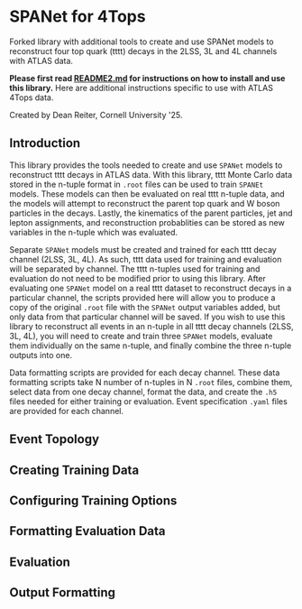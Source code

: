 # SPANet for 4Tops

Forked library with additional tools to create and use SPANet models to reconstruct four top quark (tttt) decays in the 2LSS, 3L and 4L channels with ATLAS data.

**Please first read [README2.md](README2.md) for instructions on how to install and use this library.** Here are additional instructions specific to use with ATLAS 4Tops data.

Created by Dean Reiter, Cornell University '25.


## Introduction

This library provides the tools needed to create and use `SPANet` models to reconstruct tttt decays in ATLAS data. With this library, tttt Monte Carlo data stored in the n-tuple format in `.root` files can be used to train `SPANEt` models. These models can then be evaluated on real tttt n-tuple data, and the models will attempt to reconstruct the parent top quark and W boson particles in the decays. Lastly, the kinematics of the parent particles, jet and lepton assignments, and reconstruction probablities can be stored as new variables in the n-tuple which was evaluated.

Separate `SPANet` models must be created and trained for each tttt decay channel (2LSS, 3L, 4L). As such, tttt data used for training and evaluation will be separated by channel. The tttt n-tuples used for training and evaluation do not need to be modified prior to using this library. After evaluating one `SPANet` model on a real tttt dataset to reconstruct decays in a particular channel, the scripts provided here will allow you to produce a copy of the original `.root` file with the `SPANet` output variables added, but only data from that particular channel will be saved. If you wish to use this library to reconstruct all events in an n-tuple in all tttt decay channels (2LSS, 3L, 4L), you will need to create and train three `SPANet` models, evaluate them individually on the same n-tuple, and finally combine the three n-tuple outputs into one.

Data formatting scripts are provided for each decay channel. These data formatting scripts take N number of n-tuples in N `.root` files, combine them, select data from one decay channel, format the data, and create the `.h5` files needed for either training or evaluation. Event specification `.yaml` files are provided for each channel. 

## Event Topology

## Creating Training Data

## Configuring Training Options

## Formatting Evaluation Data

## Evaluation

## Output Formatting






